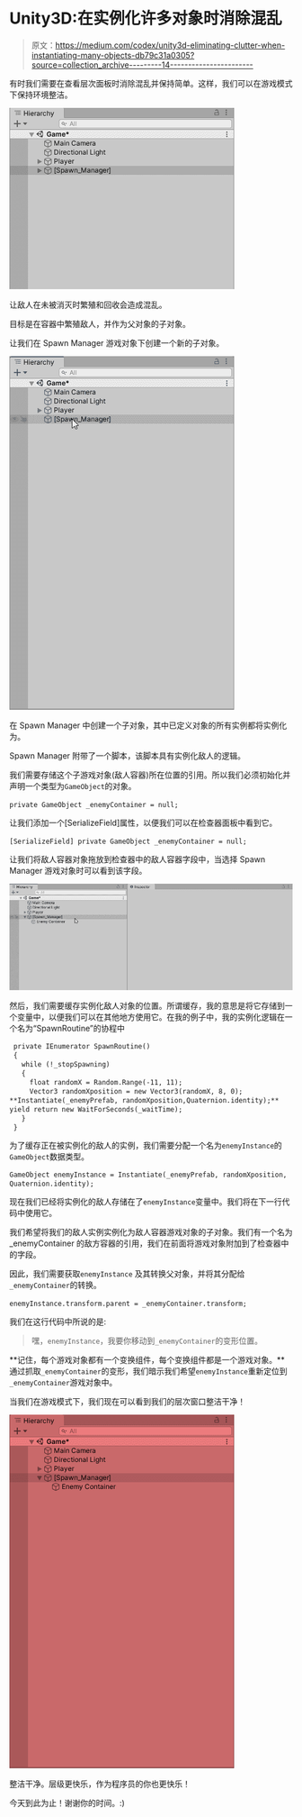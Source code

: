 # Unity3D:在实例化许多对象时消除混乱

> 原文：<https://medium.com/codex/unity3d-eliminating-clutter-when-instantiating-many-objects-db79c31a0305?source=collection_archive---------14----------------------->

有时我们需要在查看层次面板时消除混乱并保持简单。这样，我们可以在游戏模式下保持环境整洁。

![](img/429ccd77942c4af8f30112606a95dd0c.png)

让敌人在未被消灭时繁殖和回收会造成混乱。

目标是在容器中繁殖敌人，并作为父对象的子对象。

让我们在 Spawn Manager 游戏对象下创建一个新的子对象。

![](img/3ee6e491fcdccda2d4e7d19bacbaea94.png)

在 Spawn Manager 中创建一个子对象，其中已定义对象的所有实例都将实例化为。

Spawn Manager 附带了一个脚本，该脚本具有实例化敌人的逻辑。

我们需要存储这个子游戏对象(敌人容器)所在位置的引用。所以我们必须初始化并声明一个类型为`GameObject`的对象。

`private GameObject _enemyContainer = null;`

让我们添加一个[SerializeField]属性，以便我们可以在检查器面板中看到它。

`[SerializeField] private GameObject _enemyContainer = null;`

让我们将敌人容器对象拖放到检查器中的敌人容器字段中，当选择 Spawn Manager 游戏对象时可以看到该字段。

![](img/226a4644cdbd88012dbd01389917a184.png)

然后，我们需要缓存实例化敌人对象的位置。所谓缓存，我的意思是将它存储到一个变量中，以便我们可以在其他地方使用它。在我的例子中，我的实例化逻辑在一个名为“SpawnRoutine”的协程中

```
 private IEnumerator SpawnRoutine()
 {
   while (!_stopSpawning)
   {
     float randomX = Random.Range(-11, 11);
     Vector3 randomXposition = new Vector3(randomX, 8, 0); **Instantiate(_enemyPrefab, randomXposition,Quaternion.identity);** yield return new WaitForSeconds(_waitTime);
   }
 }
```

为了缓存正在被实例化的敌人的实例，我们需要分配一个名为`enemyInstance`的`GameObject`数据类型。

```
GameObject enemyInstance = Instantiate(_enemyPrefab, randomXposition, Quaternion.identity);
```

现在我们已经将实例化的敌人存储在了`enemyInstance`变量中。我们将在下一行代码中使用它。

我们希望将我们的敌人实例实例化为敌人容器游戏对象的子对象。我们有一个名为 _enemyContainer 的敌方容器的引用，我们在前面将游戏对象附加到了检查器中的字段。

因此，我们需要获取`enemyInstance` 及其转换父对象，并将其分配给`_enemyContainer`的转换。

`enemyInstance.transform.parent = _enemyContainer.transform;`

我们在这行代码中所说的是:

> 嘿，`enemyInstance`，我要你移动到`_enemyContainer`的变形位置。

**记住，每个游戏对象都有一个变换组件，每个变换组件都是一个游戏对象。**通过抓取`_enemyContainer`的变形，我们暗示我们希望`enemyInstance`重新定位到`_enemyContainer`游戏对象中。

当我们在游戏模式下，我们现在可以看到我们的层次窗口整洁干净！

![](img/44a683a342f08f7fa2e8c5b810d464e1.png)

整洁干净。层级更快乐，作为程序员的你也更快乐！

今天到此为止！谢谢你的时间。:)